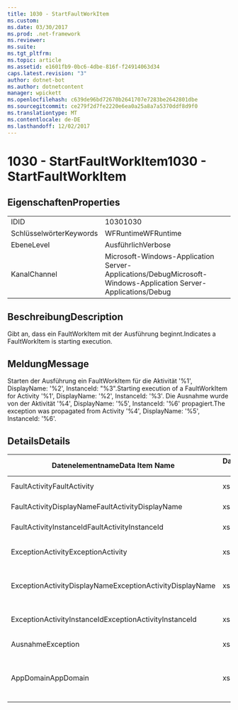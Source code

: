 ```yaml
---
title: 1030 - StartFaultWorkItem
ms.custom: 
ms.date: 03/30/2017
ms.prod: .net-framework
ms.reviewer: 
ms.suite: 
ms.tgt_pltfrm: 
ms.topic: article
ms.assetid: e1601fb9-0bc6-4dbe-816f-f24914063d34
caps.latest.revision: "3"
author: dotnet-bot
ms.author: dotnetcontent
manager: wpickett
ms.openlocfilehash: c639de96bd72670b2641707e7283be2642801dbe
ms.sourcegitcommit: ce279f2d7fe2220e6ea0a25a8a7a5370ddf8d9f0
ms.translationtype: MT
ms.contentlocale: de-DE
ms.lasthandoff: 12/02/2017
---
```

# <a name="1030---startfaultworkitem"></a><span data-ttu-id="46af5-102">1030 - StartFaultWorkItem</span><span class="sxs-lookup"><span data-stu-id="46af5-102">1030 - StartFaultWorkItem</span></span>
## <a name="properties"></a><span data-ttu-id="46af5-103">Eigenschaften</span><span class="sxs-lookup"><span data-stu-id="46af5-103">Properties</span></span>  
  
|||  
|-|-|  
|<span data-ttu-id="46af5-104">ID</span><span class="sxs-lookup"><span data-stu-id="46af5-104">ID</span></span>|<span data-ttu-id="46af5-105">1030</span><span class="sxs-lookup"><span data-stu-id="46af5-105">1030</span></span>|  
|<span data-ttu-id="46af5-106">Schlüsselwörter</span><span class="sxs-lookup"><span data-stu-id="46af5-106">Keywords</span></span>|<span data-ttu-id="46af5-107">WFRuntime</span><span class="sxs-lookup"><span data-stu-id="46af5-107">WFRuntime</span></span>|  
|<span data-ttu-id="46af5-108">Ebene</span><span class="sxs-lookup"><span data-stu-id="46af5-108">Level</span></span>|<span data-ttu-id="46af5-109">Ausführlich</span><span class="sxs-lookup"><span data-stu-id="46af5-109">Verbose</span></span>|  
|<span data-ttu-id="46af5-110">Kanal</span><span class="sxs-lookup"><span data-stu-id="46af5-110">Channel</span></span>|<span data-ttu-id="46af5-111">Microsoft-Windows-Application Server-Applications/Debug</span><span class="sxs-lookup"><span data-stu-id="46af5-111">Microsoft-Windows-Application Server-Applications/Debug</span></span>|  
  
## <a name="description"></a><span data-ttu-id="46af5-112">Beschreibung</span><span class="sxs-lookup"><span data-stu-id="46af5-112">Description</span></span>  
 <span data-ttu-id="46af5-113">Gibt an, dass ein FaultWorkItem mit der Ausführung beginnt.</span><span class="sxs-lookup"><span data-stu-id="46af5-113">Indicates a FaultWorkItem is starting execution.</span></span>  
  
## <a name="message"></a><span data-ttu-id="46af5-114">Meldung</span><span class="sxs-lookup"><span data-stu-id="46af5-114">Message</span></span>  
 <span data-ttu-id="46af5-115">Starten der Ausführung ein FaultWorkItem für die Aktivität '%1', DisplayName: '%2', InstanceId: "%3".</span><span class="sxs-lookup"><span data-stu-id="46af5-115">Starting execution of a FaultWorkItem for Activity '%1', DisplayName: '%2', InstanceId: '%3'.</span></span>  <span data-ttu-id="46af5-116">Die Ausnahme wurde von der Aktivität '%4', DisplayName: '%5', InstanceId: '%6' propagiert.</span><span class="sxs-lookup"><span data-stu-id="46af5-116">The exception was propagated from Activity '%4', DisplayName: '%5', InstanceId: '%6'.</span></span>  
  
## <a name="details"></a><span data-ttu-id="46af5-117">Details</span><span class="sxs-lookup"><span data-stu-id="46af5-117">Details</span></span>  
  
|<span data-ttu-id="46af5-118">Datenelementname</span><span class="sxs-lookup"><span data-stu-id="46af5-118">Data Item Name</span></span>|<span data-ttu-id="46af5-119">Datenelementtyp</span><span class="sxs-lookup"><span data-stu-id="46af5-119">Data Item Type</span></span>|<span data-ttu-id="46af5-120">Beschreibung</span><span class="sxs-lookup"><span data-stu-id="46af5-120">Description</span></span>|  
|--------------------|--------------------|-----------------|  
|<span data-ttu-id="46af5-121">FaultActivity</span><span class="sxs-lookup"><span data-stu-id="46af5-121">FaultActivity</span></span>|<span data-ttu-id="46af5-122">xs:string</span><span class="sxs-lookup"><span data-stu-id="46af5-122">xs:string</span></span>|<span data-ttu-id="46af5-123">Der Typname der fault-Aktivität.</span><span class="sxs-lookup"><span data-stu-id="46af5-123">The type name of the fault activity.</span></span>|  
|<span data-ttu-id="46af5-124">FaultActivityDisplayName</span><span class="sxs-lookup"><span data-stu-id="46af5-124">FaultActivityDisplayName</span></span>|<span data-ttu-id="46af5-125">xs:string</span><span class="sxs-lookup"><span data-stu-id="46af5-125">xs:string</span></span>|<span data-ttu-id="46af5-126">Der Anzeigename der fault-Aktivität.</span><span class="sxs-lookup"><span data-stu-id="46af5-126">The display name of the fault activity.</span></span>|  
|<span data-ttu-id="46af5-127">FaultActivityInstanceId</span><span class="sxs-lookup"><span data-stu-id="46af5-127">FaultActivityInstanceId</span></span>|<span data-ttu-id="46af5-128">xs:string</span><span class="sxs-lookup"><span data-stu-id="46af5-128">xs:string</span></span>|<span data-ttu-id="46af5-129">Die Instanz-ID der fault-Aktivität.</span><span class="sxs-lookup"><span data-stu-id="46af5-129">The instance id of the fault activity.</span></span>|  
|<span data-ttu-id="46af5-130">ExceptionActivity</span><span class="sxs-lookup"><span data-stu-id="46af5-130">ExceptionActivity</span></span>|<span data-ttu-id="46af5-131">xs:string</span><span class="sxs-lookup"><span data-stu-id="46af5-131">xs:string</span></span>|<span data-ttu-id="46af5-132">Der Typname der Aktivität, die die Ausnahme ausgelöst hat.</span><span class="sxs-lookup"><span data-stu-id="46af5-132">The type name of the activity that threw the exception.</span></span>|  
|<span data-ttu-id="46af5-133">ExceptionActivityDisplayName</span><span class="sxs-lookup"><span data-stu-id="46af5-133">ExceptionActivityDisplayName</span></span>|<span data-ttu-id="46af5-134">xs:string</span><span class="sxs-lookup"><span data-stu-id="46af5-134">xs:string</span></span>|<span data-ttu-id="46af5-135">Der Anzeigename der Aktivität, die die Ausnahme ausgelöst hat.</span><span class="sxs-lookup"><span data-stu-id="46af5-135">The display name of the activity that threw the exception.</span></span>|  
|<span data-ttu-id="46af5-136">ExceptionActivityInstanceId</span><span class="sxs-lookup"><span data-stu-id="46af5-136">ExceptionActivityInstanceId</span></span>|<span data-ttu-id="46af5-137">xs:string</span><span class="sxs-lookup"><span data-stu-id="46af5-137">xs:string</span></span>|<span data-ttu-id="46af5-138">Die Instanz-ID der Aktivität, die die Ausnahme ausgelöst hat.</span><span class="sxs-lookup"><span data-stu-id="46af5-138">The instance id of the activity that threw the exception.</span></span>|  
|<span data-ttu-id="46af5-139">Ausnahme</span><span class="sxs-lookup"><span data-stu-id="46af5-139">Exception</span></span>|<span data-ttu-id="46af5-140">xs:string</span><span class="sxs-lookup"><span data-stu-id="46af5-140">xs:string</span></span>|<span data-ttu-id="46af5-141">Die Ausnahmedetails der Ausnahme.</span><span class="sxs-lookup"><span data-stu-id="46af5-141">The exception details for the exception</span></span>|  
|<span data-ttu-id="46af5-142">AppDomain</span><span class="sxs-lookup"><span data-stu-id="46af5-142">AppDomain</span></span>|<span data-ttu-id="46af5-143">xs:string</span><span class="sxs-lookup"><span data-stu-id="46af5-143">xs:string</span></span>|<span data-ttu-id="46af5-144">Die von AppDomain.CurrentDomain.FriendlyName zurückgegebene Zeichenfolge.</span><span class="sxs-lookup"><span data-stu-id="46af5-144">The string returned by AppDomain.CurrentDomain.FriendlyName.</span></span>|
